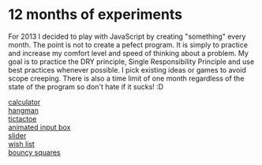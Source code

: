 12 months of experiments
========================

For 2013 I decided to play with JavaScript by creating "something" every month.
The point is not to create a pefect program. It is simply to practice and increase my comfort level and speed of thinking about a problem.
My goal is to practice the DRY principle, Single Responsibility Principle and use best practices whenever possible.
I pick existing ideas or games to avoid scope creeping.
There is also a time limit of one month regardless of the state of the program so don't hate if it sucks! :D

<a href="http://malena.github.com/javascript-experiments/calculator/" target="_blank">calculator</a><br/>
<a href="http://malena.github.com/javascript-experiments/hangman/" target="_blank">hangman</a><br/>
<a href="http://malena.github.com/javascript-experiments/tictactoe/" target="_blank">tictactoe</a><br/>
<a href="http://malena.github.com/javascript-experiments/animated_input_box/" target="_blank">animated input box</a><br/>
<a href="http://malena.github.com/javascript-experiments/slider/" target="_blank">slider</a><br/>
<a href="http://malena.github.com/javascript-experiments/cookies/" target="_blank">wish list</a><br/>
<a href="http://malena.github.com/javascript-experiments/bouncy_squares/" target="_blank">bouncy squares</a><br/>

